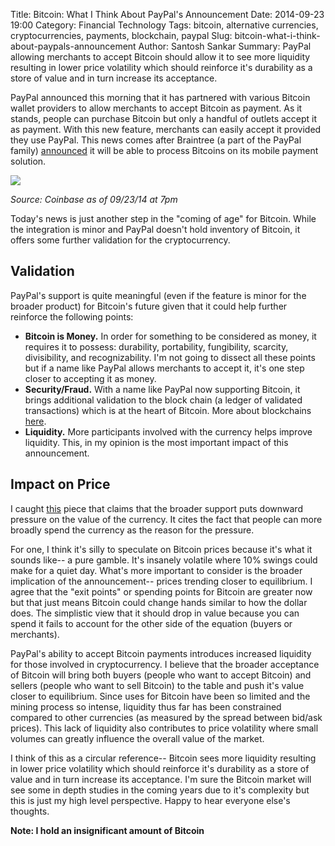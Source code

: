 Title: Bitcoin: What I Think About PayPal's Announcement
Date: 2014-09-23 19:00
Category: Financial Technology
Tags: bitcoin, alternative currencies, cryptocurrencies, payments, blockchain, paypal
Slug: bitcoin-what-i-think-about-paypals-announcement
Author: Santosh Sankar
Summary: PayPal allowing merchants to accept Bitcoin should allow it to see more liquidity resulting in lower price volatility which should reinforce it's durability as a store of value and in turn increase its acceptance.

PayPal announced this morning that it has partnered with various Bitcoin wallet providers to allow merchants to accept Bitcoin as payment. As it stands, people can purchase Bitcoin but only a handful of outlets accept it as payment. With this new feature, merchants can easily accept it provided they use PayPal. This news comes after Braintree (a part of the PayPal family) <a href="http://techcrunch.com/2014/09/08/paypal-braintree/" target="_blank">announced</a> it will be able to process Bitcoins on its mobile payment solution.

<img src="/../../../../images/bitcoinpriceCoinbase.png" align = "center">

*Source: Coinbase as of 09/23/14 at 7pm*

Today's news is just another step in the "coming of age" for Bitcoin. While the integration is minor and PayPal doesn't hold inventory of Bitcoin, it offers some further validation for the cryptocurrency.

## Validation
PayPal's support is quite meaningful (even if the feature is minor for the broader product) for Bitcoin's future given that it could help further reinforce the following points:

* **Bitcoin is Money.** In order for something to be considered as money, it requires it to possess: durability, portability, fungibility, scarcity, divisibility, and recognizability. I'm not going to dissect all these points but if a name like PayPal allows merchants to accept it, it's one step closer to accepting it as money.
* **Security/Fraud.** With a name like PayPal now supporting Bitcoin, it brings additional validation to the block chain (a ledger of validated transactions) which is at the heart of Bitcoin. More about blockchains <a href="https://en.bitcoin.it/wiki/Block_chain" target="_blank">here</a>.
* **Liquidity.** More participants involved with the currency helps improve liquidity. This, in my opinion is the most important impact of this announcement.

## Impact on Price
I caught <a href="http://techcrunch.com/2014/09/23/bitcoins-price-skyrockets-following-paypals-hug/" target="_blank">this</a> piece that claims that the broader support puts downward pressure on the value of the currency. It cites the fact that people can more broadly spend the currency as the reason for the pressure. 

For one, I think it's silly to speculate on Bitcoin prices because it's what it sounds like-- a pure gamble. It's insanely volatile where 10% swings could make for a quiet day. What's more important to consider is the broader implication of the announcement-- prices trending closer to equilibrium. I agree that the "exit points" or spending points for Bitcoin are greater now but that just means Bitcoin could change hands similar to how the dollar does. The simplistic view that it should drop in value because you can spend it fails to account for the other side of the equation (buyers or merchants). 

PayPal's ability to accept Bitcoin payments introduces increased liquidity for those involved in cryptocurrency. I believe that the broader acceptance of Bitcoin will bring both buyers (people who want to accept Bitcoin) and sellers (people who want to sell Bitcoin) to the table and push it's value closer to equilibrium. Since uses for Bitcoin have been so limited and the mining process so intense, liquidity thus far has been constrained compared to other currencies (as measured by the spread between bid/ask prices). This lack of liquidity also contributes to price volatility where small volumes can greatly influence the overall value of the market.

I think of this as a circular reference-- Bitcoin sees more liquidity resulting in lower price volatility which should reinforce it's durability as a store of value and in turn increase its acceptance. I'm sure the Bitcoin market will see some in depth studies in the coming years due to it's complexity but this is just my high level perspective. Happy to hear everyone else's thoughts.

**Note: I hold an insignificant amount of Bitcoin**